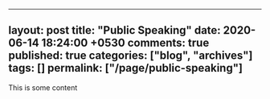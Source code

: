 ---
layout: post
title: "Public Speaking"
date: 2020-06-14 18:24:00 +0530
comments: true
published: true
categories: ["blog", "archives"]
tags: []
permalink: ["/page/public-speaking"]
  ---
<!-- more -->
<p>This is some content</p>
